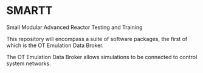 # SMARTT
Small Modular Advanced Reactor Testing and Training

This repository will encompass a suite of software packages, the first of which is the OT Emulation Data Broker.

The OT Emulation Data Broker allows simulations to be connected to control system networks.
